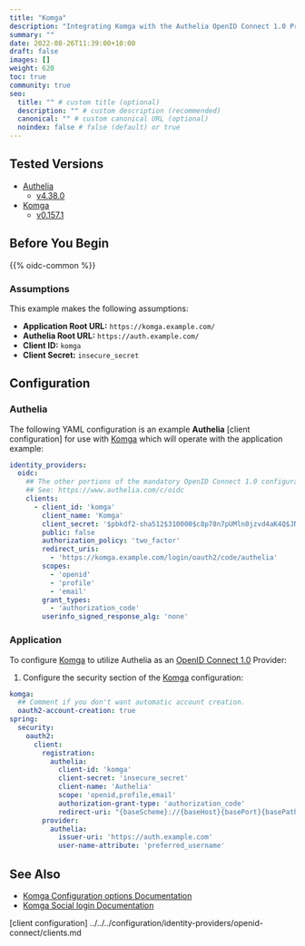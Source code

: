 ```yaml
---
title: "Komga"
description: "Integrating Komga with the Authelia OpenID Connect 1.0 Provider."
summary: ""
date: 2022-08-26T11:39:00+10:00
draft: false
images: []
weight: 620
toc: true
community: true
seo:
  title: "" # custom title (optional)
  description: "" # custom description (recommended)
  canonical: "" # custom canonical URL (optional)
  noindex: false # false (default) or true
---
```


## Tested Versions

* [Authelia]
  * [v4.38.0](https://github.com/authelia/authelia/releases/tag/v4.38.0)
* [Komga]
  * [v0.157.1](https://github.com/gotson/komga/releases/tag/v0.157.1)

## Before You Begin

{{% oidc-common %}}

### Assumptions

This example makes the following assumptions:

* __Application Root URL:__ `https://komga.example.com/`
* __Authelia Root URL:__ `https://auth.example.com/`
* __Client ID:__ `komga`
* __Client Secret:__ `insecure_secret`

## Configuration

### Authelia

The following YAML configuration is an example __Authelia__ [client configuration] for use with [Komga] which will
operate with the application example:

```yaml {title="configuration.yml"}
identity_providers:
  oidc:
    ## The other portions of the mandatory OpenID Connect 1.0 configuration go here.
    ## See: https://www.authelia.com/c/oidc
    clients:
      - client_id: 'komga'
        client_name: 'Komga'
        client_secret: '$pbkdf2-sha512$310000$c8p78n7pUMln0jzvd4aK4Q$JNRBzwAo0ek5qKn50cFzzvE9RXV88h1wJn5KGiHrD0YKtZaR/nCb2CJPOsKaPK0hjf.9yHxzQGZziziccp6Yng'  # The digest of 'insecure_secret'.
        public: false
        authorization_policy: 'two_factor'
        redirect_uris:
          - 'https://komga.example.com/login/oauth2/code/authelia'
        scopes:
          - 'openid'
          - 'profile'
          - 'email'
        grant_types:
          - 'authorization_code'
        userinfo_signed_response_alg: 'none'
```

### Application

To configure [Komga] to utilize Authelia as an [OpenID Connect 1.0] Provider:

1. Configure the security section of the [Komga] configuration:
```yaml
komga:
  ## Comment if you don't want automatic account creation.
  oauth2-account-creation: true
spring:
  security:
    oauth2:
      client:
        registration:
          authelia:
            client-id: 'komga'
            client-secret: 'insecure_secret'
            client-name: 'Authelia'
            scope: 'openid,profile,email'
            authorization-grant-type: 'authorization_code'
            redirect-uri: "{baseScheme}://{baseHost}{basePort}{basePath}/login/oauth2/code/authelia"
        provider:
          authelia:
            issuer-uri: 'https://auth.example.com'
            user-name-attribute: 'preferred_username'
````

## See Also

* [Komga Configuration options Documentation](https://komga.org/installation/configuration.html)
* [Komga Social login Documentation](https://komga.org/installation/oauth2.html)

[Authelia]: https://www.authelia.com
[Komga]: https://www.komga.org
[OpenID Connect 1.0]: ../../openid-connect/introduction.md
[client configuration] ../../../configuration/identity-providers/openid-connect/clients.md
